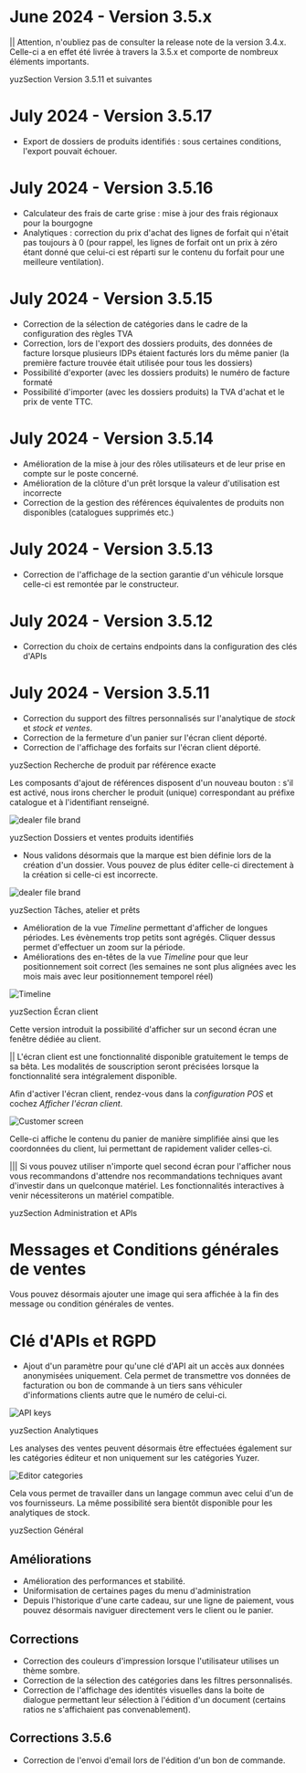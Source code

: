 # June 2024 - Version 3.5.x

|| Attention, n'oubliez pas de consulter la release note de la version 3.4.x. Celle-ci a en effet été livrée à travers la 3.5.x et comporte de nombreux éléments importants.

yuzSection Version 3.5.11 et suivantes

# July 2024 - Version 3.5.17

- Export de dossiers de produits identifiés : sous certaines conditions, l'export pouvait échouer.

# July 2024 - Version 3.5.16

- Calculateur des frais de carte grise : mise à jour des frais régionaux pour la bourgogne
- Analytiques : correction du prix d'achat des lignes de forfait qui n'était pas toujours à 0 (pour rappel, les lignes de forfait ont un prix à zéro étant donné que celui-ci est réparti sur le contenu du forfait pour une meilleure ventilation).

# July 2024 - Version 3.5.15

- Correction de la sélection de catégories dans le cadre de la configuration des règles TVA
- Correction, lors de l'export des dossiers produits, des données de facture lorsque plusieurs IDPs étaient facturés lors du même panier (la première facture trouvée était utilisée pour tous les dossiers)
- Possibilité d'exporter (avec les dossiers produits) le numéro de facture formaté
- Possibilité d'importer (avec les dossiers produits) la TVA d'achat et le prix de vente TTC.

# July 2024 - Version 3.5.14

- Amélioration de la mise à jour des rôles utilisateurs et de leur prise en compte sur le poste concerné.
- Amélioration de la clôture d'un prêt lorsque la valeur d'utilisation est incorrecte
- Correction de la gestion des références équivalentes de produits non disponibles (catalogues supprimés etc.)

# July 2024 - Version 3.5.13

- Correction de l'affichage de la section garantie d'un véhicule lorsque celle-ci est remontée par le constructeur.

# July 2024 - Version 3.5.12

- Correction du choix de certains endpoints dans la configuration des clés d'APIs

# July 2024 - Version 3.5.11

- Correction du support des filtres personnalisés sur l'analytique de _stock_ et _stock et ventes_.
- Correction de la fermeture d'un panier sur l'écran client déporté.
- Correction de l'affichage des forfaits sur l'écran client déporté.

yuzSection Recherche de produit par référence exacte

Les composants d'ajout de références disposent d'un nouveau bouton : s'il est activé, nous irons chercher le produit (unique) correspondant au préfixe catalogue et à l'identifiant renseigné.

![dealer file brand](https://raw.githubusercontent.com/yuzer-software/release-notes/master/release-notes/3.5.0/fetch-product-by-exact-reference.webp)

yuzSection Dossiers et ventes produits identifiés

- Nous validons désormais que la marque est bien définie lors de la création d'un dossier. Vous pouvez de plus éditer celle-ci directement à la création si celle-ci est incorrecte.

![dealer file brand](https://raw.githubusercontent.com/yuzer-software/release-notes/master/release-notes/3.5.0/dealer_file_brand.webp?w=100%)

yuzSection Tâches, atelier et prêts

- Amélioration de la vue _Timeline_ permettant d'afficher de longues périodes. Les évènements trop petits sont agrégés. Cliquer dessus permet d'effectuer un zoom sur la période.
- Améliorations des en-têtes de la vue _Timeline_ pour que leur positionnement soit correct (les semaines ne sont plus alignées avec les mois mais avec leur positionnement temporel réel)

![Timeline](https://raw.githubusercontent.com/yuzer-software/release-notes/master/release-notes/3.5.0/timeline.webp?w=100%)

yuzSection Écran client

Cette version introduit la possibilité d'afficher sur un second écran une fenêtre dédiée au client.

|| L'écran client est une fonctionnalité disponible gratuitement le temps de sa bêta. Les modalités de souscription seront précisées lorsque la fonctionnalité sera intégralement disponible.

Afin d'activer l'écran client, rendez-vous dans la _configuration POS_ et cochez _Afficher l'écran client_.

![Customer screen](https://raw.githubusercontent.com/yuzer-software/release-notes/master/release-notes/3.5.0/customer_screen.webp?w=100%)

Celle-ci affiche le contenu du panier de manière simplifiée ainsi que les coordonnées du client, lui permettant de rapidement valider celles-ci.

||| Si vous pouvez utiliser n'importe quel second écran pour l'afficher nous vous recommandons d'attendre nos recommandations techniques avant d'investir dans un quelconque matériel. Les fonctionnalités interactives à venir nécessiterons un matériel compatible.

yuzSection Administration et APIs

# Messages et Conditions générales de ventes

Vous pouvez désormais ajouter une image qui sera affichée à la fin des message ou condition générales de ventes.

# Clé d'APIs et RGPD

- Ajout d'un paramètre pour qu'une clé d'API ait un accès aux données anonymisées uniquement. Cela permet de transmettre vos données de facturation ou bon de commande à un tiers sans véhiculer d'informations clients autre que le numéro de celui-ci.

![API keys](https://raw.githubusercontent.com/yuzer-software/release-notes/master/release-notes/3.5.0/annonimization.webp?w=100%)

yuzSection Analytiques

Les analyses des ventes peuvent désormais être effectuées également sur les catégories éditeur et non uniquement sur les catégories Yuzer.

![Editor categories](https://raw.githubusercontent.com/yuzer-software/release-notes/master/release-notes/3.5.0/editor_categories.webp?w=100%)

Cela vous permet de travailler dans un langage commun avec celui d'un de vos fournisseurs. La même possibilité sera bientôt disponible pour les analytiques de stock.

yuzSection Général

## Améliorations

- Amélioration des performances et stabilité.
- Uniformisation de certaines pages du menu d'administration
- Depuis l'historique d'une carte cadeau, sur une ligne de paiement, vous pouvez désormais naviguer directement vers le client ou le panier.

## Corrections

- Correction des couleurs d'impression lorsque l'utilisateur utilises un thème sombre.
- Correction de la sélection des catégories dans les filtres personnalisés.
- Correction de l'affichage des identités visuelles dans la boite de dialogue permettant leur sélection à l'édition d'un document (certains ratios ne s'affichaient pas convenablement).

## Corrections 3.5.6

- Correction de l'envoi d'email lors de l'édition d'un bon de commande.
